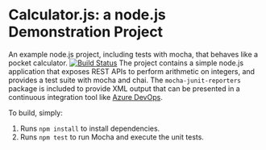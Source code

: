 Calculator.js: a node.js Demonstration Project
==============================================
An example node.js project, including tests with mocha, that behaves like
a pocket calculator.
[![Build Status](https://dev.azure.com/abdelmohaimenetayebbeyBSZIP/abdelmohaimene_tayebbeyBSZIP/_apis/build/status%2Faimenetayebbey.calculator-devops?branchName=master)](https://dev.azure.com/abdelmohaimenetayebbeyBSZIP/abdelmohaimene_tayebbeyBSZIP/_build/latest?definitionId=1&branchName=master)
The project contains a simple node.js application that exposes REST APIs
to perform arithmetic on integers, and provides a test suite with mocha
and chai.  The `mocha-junit-reporters` package is included to provide XML
output that can be presented in a continuous integration tool like
[Azure DevOps](https://azure.com/devops).

To build, simply:

1. Runs `npm install` to install dependencies.
2. Runs `npm test` to run Mocha and execute the unit tests.

